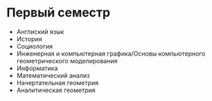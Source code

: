 # Первый семестр

* Англиский язык
* История 
* Социология 
* Инженерная и компьютерная графика/Основы компьютерного геометрического моделирования
* Информатика 
* Математический анализ
* Начертательная геометрия
* Аналитическая геометрия
